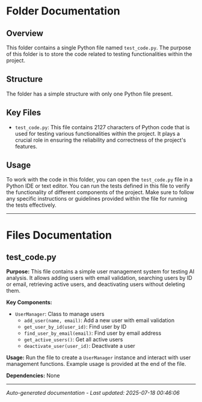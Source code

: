 # Folder Documentation

## Overview
This folder contains a single Python file named `test_code.py`. The purpose of this folder is to store the code related to testing functionalities within the project.

## Structure
The folder has a simple structure with only one Python file present.

## Key Files
- `test_code.py`: This file contains 2127 characters of Python code that is used for testing various functionalities within the project. It plays a crucial role in ensuring the reliability and correctness of the project's features.

## Usage
To work with the code in this folder, you can open the `test_code.py` file in a Python IDE or text editor. You can run the tests defined in this file to verify the functionality of different components of the project. Make sure to follow any specific instructions or guidelines provided within the file for running the tests effectively.

---

# Files Documentation

## test_code.py

**Purpose:** This file contains a simple user management system for testing AI analysis. It allows adding users with email validation, searching users by ID or email, retrieving active users, and deactivating users without deleting them.

**Key Components:**
- `UserManager`: Class to manage users
  - `add_user(name, email)`: Add a new user with email validation
  - `get_user_by_id(user_id)`: Find user by ID
  - `find_user_by_email(email)`: Find user by email address
  - `get_active_users()`: Get all active users
  - `deactivate_user(user_id)`: Deactivate a user

**Usage:** Run the file to create a `UserManager` instance and interact with user management functions. Example usage is provided at the end of the file.

**Dependencies:** None

---
*Auto-generated documentation - Last updated: 2025-07-18 00:46:06*
